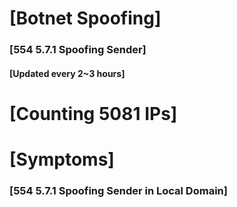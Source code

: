 # [Botnet Spoofing]
### [554 5.7.1 Spoofing Sender]
#### [Updated every 2~3 hours]

# [Counting 5081 IPs]

# [Symptoms] 
###   [554 5.7.1 Spoofing Sender in Local Domain]
